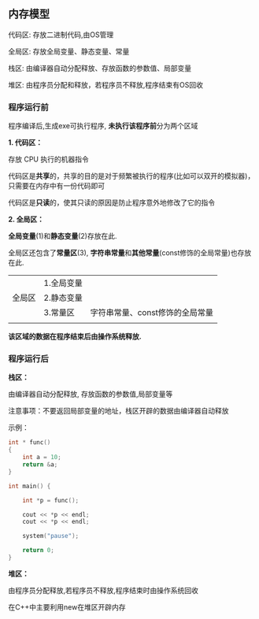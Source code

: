 ## 内存模型

代码区: 存放二进制代码,由OS管理

全局区: 存放全局变量、静态变量、常量

栈区: 由编译器自动分配释放、存放函数的参数值、局部变量

堆区: 由程序员分配和释放，若程序员不释放,程序结束有OS回收

### 程序运行前

程序编译后,生成exe可执行程序, **未执行该程序前**分为两个区域

**1. 代码区：**

 存放 CPU 执行的机器指令

 代码区是**共享**的，共享的目的是对于频繁被执行的程序(比如可以双开的模拟器)，只需要在内存中有一份代码即可

 代码区是**只读**的，使其只读的原因是防止程序意外地修改了它的指令

**2. 全局区：**

 **全局变量**(1)和**静态变量**(2)存放在此.

 全局区还包含了**常量区**(3), **字符串常量**和**其他常量**(const修饰的全局常量)也存放在此.

|        |            |                                 |
| :----- | :--------- | :------------------------------ |
|        | 1.全局变量 |                                 |
| 全局区 | 2.静态变量 |                                 |
|        | 3.常量区   | 字符串常量、const修饰的全局常量 |
|        |            |                                 |

 **该区域的数据在程序结束后由操作系统释放.**

### 程序运行后

 **栈区：**

 由编译器自动分配释放, 存放函数的参数值,局部变量等

 注意事项：不要返回局部变量的地址，栈区开辟的数据由编译器自动释放

示例：

```c++
int * func()
{
	int a = 10;
	return &a;
}

int main() {

	int *p = func();

	cout << *p << endl;
	cout << *p << endl;

	system("pause");

	return 0;
}
```

 **堆区：**

 由程序员分配释放,若程序员不释放,程序结束时由操作系统回收

 在C++中主要利用new在堆区开辟内存


